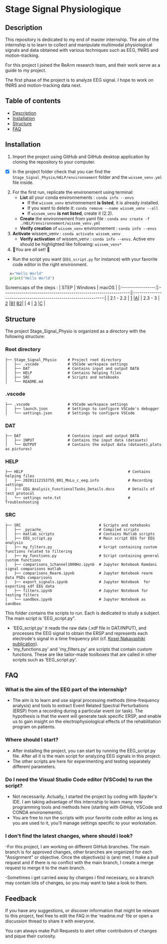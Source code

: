 
# Stage Signal Physiologique 

## Description 

This repository is dedicated to my end of master internship. The aim of the internship is to learn to collect and manipulate multimodal physiological signals and data obtained with various techniques such as EEG, fNIRS and motion-tracking. 

For this project I joined the ReArm research team, and their work serve as a guide to my project.

The first phase of the project is to analyze EEG signal. I hope to work on fNIRS and motion-tracking data next. 

## Table of contents
* [Description](#Description)
* [Installation](#Installation)
* [Structure](#Structure)
* [FAQ](#FAQ)

## Installation

1. Import the project using GitHub and GitHub desktop application by cloning the repository to your computer.
 - [x]  In the project folder check that you can find the `Stage_Signal_Physio/HELP/environnement` folder and the `wissem_venv.yml` file inside.
2. For the first run, replicate the environement using terminal:
   - **List** all your conda environnements : `conda info --envs`
     - If the `wissem_venv` environnement **is listed**, it is already installed.
     - If you want to delete it: `conda remove --name wissem_venv --all`
     - If `wissem_venv` **is not listed**, create it (2.2).
   - **Create** the environnement from yaml file : `conda env create -f ./HELP/environnement/wissem_venv.yml`
   - **Verify creation** of `wissem_venv` environnement : `conda info --envs`
3. **Activate** wissem_venv : `conda activate wissem_venv`
   - **Verify activation** of wissem_venv : `conda info --envs`. Active env should be highlighted like following: `wissem_venv*`
5. 🎉You are all set! 🥳
- Run the script you want (`EEG_script.py` for instance) with your favorite code editor in the right environment.

```python
  x="Hello World"
  print("Hello World")
```
Screencaps of the steps :
| STEP              | Windows                                                         | macOS                                                                                                        |
|:-----------------:|:---------------------------------------------------------------:|:---------------------------------------------------------------:|
| 2.1 - 2.2         | [1](HELP/screencaps/windows/windows_conda_create_env_f.PNG)     |[A](HELP/screencaps/macos/macos_conda_create_env.png)|
| 2.3 - 3           | [2](HELP/screencaps/windows/windows_conda_created_env.PNG)      |[B1](HELP/screencaps/macos/macos_conda_created_env.png) [B2](HELP/screencaps/macos/macos_conda_loaded_env.png)|
| 4                 | [3](HELP/screencaps/windows/windows_conda_loading_worked.PNG)   |[C](HELP/screencaps/macos/macos_loading_worked.png) |

## Structure 

The project Stage_Signal_Physio is organized as a directory with the following structure:

### Root directory
    ├── Stage_Signal_Physio     # Project root directory
    │   ├── .vscode             # VSCode workspace settings
    │   ├── DAT                 # Contains input and output DATA
    │   ├── HELP                # Contains helping files
    │   ├── SRC                 # Scripts and notebooks
    │   └── README.md           

### .vscode
    ├── .vscode                 # VSCode workspace settings
    │   ├── launch.json         # Settings to configure VSCode's debugger
    │   └── settings.json       # Settings to configure VSCode
### DAT
    ├── DAT                     # Contains input and output DATA
    │   ├── INPUT               # Contains the input data (datasets)
    │   └── OUTPUT              # Contains the output data (datasets,plots as pictures)

### HELP
    ├── HELP                                               # Contains helping files
    │   ├── 20201112153755_001_MoLu_c_eeg.info             # Recording settings
    │   ├── EEG_Analysis_FunctionalTasks_Details.docx      # Details of test protocol
    │   └── settings note.txt                              # Troubleshooting

### SRC
    ├── SRC                                   # Scripts and notebooks
    │   ├── _pycache_                         # Compiled scripts
    │   ├── matlab_scripts                    # Contains Matlab scripts
    │   ├── EEG_script.py                     # Main script EEG for EEG analysis
    │   ├── my_filters.py                     # Script containing custom functions related to filtering
    │   ├── my_functions.py                   # Script containing general custom functions
    │   ├── comparisons_1channel1000Hz.ipynb  # Jupyter Notebook Ramdani signal comparisons matlab
    │   ├── comparisons_Rearm.ipynb           # Jupyter Notebook rearm data PSDs comparisons
    │   ├── export_signals.ipynb              # Jupyter Notebook  for exporting xdf EEG data
    │   ├── filters.ipynb                     # Jupyter Notebook for testing filters
    │   └── sandbox.ipynb                     # Jupyter Notebook as sandbox

This folder contains the scripts to run. Each is dedicated to study a subject. The main script is 'EEG_script.py". 

- 'EEG_script.py' it reads the raw data (.xdf file in DAT/INPUT), and processes the EEG signal to obtain the ERSP and represents each electrode's signal in a time frequency plot (cf. [Kosei Nakayashiki publication](https://pubmed.ncbi.nlm.nih.gov/24886610/)).
- 'my_functions.py' and 'my_filters.py' are scripts that contain custom functions. These are like tailor-made toolboxes that are called in other scripts such as 'EEG_script.py'.



## FAQ
### What is the aim of the EEG part of the internship?
- The aim is to learn and use signal processing methods (time-frequency analysis) and tools to extract Event Related Spectral Perturbations (ERSP) from a recording during a particular event (or task). The hypothesis is that the event will generate task specific ERSP, and enable us to gain insight on the electrophysiological effects of the rehabilitation program on patients.
### Where should I start?
- After installing the project, you can start by running the EEG_script.py file. After all it is the main script for analyzing EEG signals in this project.
- The other scripts are here for experimenting and testing separately different parameters.
### Do I need the Visual Studio Code editor (VSCode) to run the script?
- Not necessarily. Actually, I started the project by coding with Spyder's IDE. I am taking advantage of this internship to learn many new programming tools and methods here (starting with GitHub, VSCode and CONDA environements).
- You are free to run the scripts with your favorite code editor as long as you are used to it, you'll manage settings specific to your workstation.

### I don't find the latest changes, where should i look?
-For this project, I am working on different GitHub branches. The main branch is for approved changes, other branches are organized for each "Assignment" or objective. Once the objective(s) is (are) met, I make a pull request and if there is no conflict with the main branch, I create a merge request to merge it to the main branch.

-Sometimes i get carried away by changes i find necessary, so a branch may contain lots of changes, so you may want to take a look to them.

## Feedback

If you have any suggestions, or discover information that might be relevant to this project, feel free to edit the FAQ in the 'readme.md' file or open a discussion thread to share it with everyone.

You can always make Pull Requests to alert other contributors of changes and pique their curiosity.
